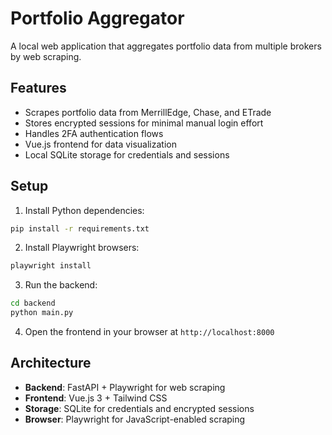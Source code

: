 # Portfolio Aggregator

A local web application that aggregates portfolio data from multiple brokers by web scraping.

## Features

- Scrapes portfolio data from MerrillEdge, Chase, and ETrade
- Stores encrypted sessions for minimal manual login effort
- Handles 2FA authentication flows
- Vue.js frontend for data visualization
- Local SQLite storage for credentials and sessions

## Setup

1. Install Python dependencies:
```bash
pip install -r requirements.txt
```

2. Install Playwright browsers:
```bash
playwright install
```

3. Run the backend:
```bash
cd backend
python main.py
```

4. Open the frontend in your browser at `http://localhost:8000`

## Architecture

- **Backend**: FastAPI + Playwright for web scraping
- **Frontend**: Vue.js 3 + Tailwind CSS
- **Storage**: SQLite for credentials and encrypted sessions
- **Browser**: Playwright for JavaScript-enabled scraping
